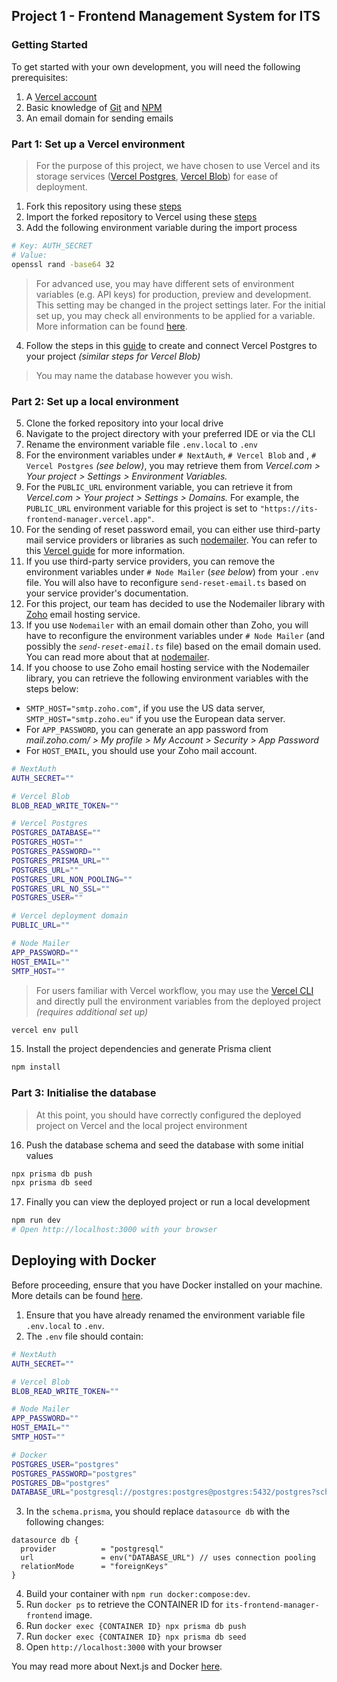 ## Project 1 - Frontend Management System for ITS

### Getting Started

To get started with your own development, you will need the following prerequisites:

1. A [Vercel account](https://vercel.com/signup)
2. Basic knowledge of [Git](https://git-scm.com/doc) and [NPM](https://www.npmjs.com/)
3. An email domain for sending emails

### Part 1: Set up a Vercel environment

> For the purpose of this project, we have chosen to use Vercel and its storage services ([Vercel Postgres](https://vercel.com/docs/storage/vercel-postgres), [Vercel Blob](https://vercel.com/docs/storage/vercel-blob)) for ease of deployment.

1. Fork this repository using these [steps](https://docs.github.com/en/pull-requests/collaborating-with-pull-requests/working-with-forks/fork-a-repo#forking-a-repository)
2. Import the forked repository to Vercel using these [steps](https://vercel.com/docs/getting-started-with-vercel/import)
3. Add the following environment variable during the import process

```bash
# Key: AUTH_SECRET
# Value:
openssl rand -base64 32
```

> For advanced use, you may have different sets of environment variables (e.g. API keys) for production, preview and development. This setting may be changed in the project settings later. For the initial set up, you may check all environments to be applied for a variable. More information can be found [here](https://vercel.com/docs/projects/environment-variables#environments).

4. Follow the steps in this [guide](https://vercel.com/docs/storage/vercel-postgres/quickstart#create-a-postgres-database) to create and connect Vercel Postgres to your project _(similar steps for Vercel Blob)_

> You may name the database however you wish.

### Part 2: Set up a local environment

5. Clone the forked repository into your local drive
6. Navigate to the project directory with your preferred IDE or via the CLI
7. Rename the environment variable file `.env.local` to `.env`
8. For the environment variables under `# NextAuth`, `# Vercel Blob` and , `# Vercel Postgres` _(see below)_, you may retrieve them from _Vercel.com > Your project > Settings > Environment Variables._
9. For the `PUBLIC_URL` environment variable, you can retrieve it from _Vercel.com > Your project > Settings > Domains._ For example, the `PUBLIC_URL` environment variable for this project is set to `"https://its-frontend-manager.vercel.app"`.
10. For the sending of reset password email, you can either use third-party mail service providers or libraries as such [nodemailer](https://nodemailer.com/). You can refer to this [Vercel guide](https://vercel.com/guides/sending-emails-from-an-application-on-vercel) for more information.
11. If you use third-party service providers, you can remove the environment variables under `# Node Mailer` (_see below_) from your `.env` file. You will also have to reconfigure `send-reset-email.ts` based on your service provider's documentation.
12. For this project, our team has decided to use the Nodemailer library with [Zoho](https://www.zoho.com/mail/) email hosting service.
13. If you use `Nodemailer` with an email domain other than Zoho, you will have to reconfigure the environment variables under `# Node Mailer` (and possibly the _`send-reset-email.ts`_ file) based on the email domain used. You can read more about that at [nodemailer](https://nodemailer.com/).
14. If you choose to use Zoho email hosting service with the Nodemailer library, you can retrieve the following environment variables with the steps below:
- `SMTP_HOST="smtp.zoho.com"`, if you use the US data server, `SMTP_HOST="smtp.zoho.eu"` if you use the European data server.
- For `APP_PASSWORD`, you can generate an app password from _mail.zoho.com/ > My profile > My Account > Security > App Password_
- For `HOST_EMAIL`, you should use your Zoho mail account.

```bash
# NextAuth
AUTH_SECRET=""

# Vercel Blob
BLOB_READ_WRITE_TOKEN=""

# Vercel Postgres
POSTGRES_DATABASE=""
POSTGRES_HOST=""
POSTGRES_PASSWORD=""
POSTGRES_PRISMA_URL=""
POSTGRES_URL=""
POSTGRES_URL_NON_POOLING=""
POSTGRES_URL_NO_SSL=""
POSTGRES_USER=""

# Vercel deployment domain
PUBLIC_URL=""

# Node Mailer
APP_PASSWORD=""
HOST_EMAIL=""
SMTP_HOST=""
```

> For users familiar with Vercel workflow, you may use the [Vercel CLI](https://vercel.com/docs/cli) and directly pull the environment variables from the deployed project _(requires additional set up)_

```bash
vercel env pull
```

15. Install the project dependencies and generate Prisma client

```bash
npm install
```

### Part 3: Initialise the database

> At this point, you should have correctly configured the deployed project on Vercel and the local project environment

16. Push the database schema and seed the database with some initial values

```bash
npx prisma db push
npx prisma db seed
```

17. Finally you can view the deployed project or run a local development

```bash
npm run dev
# Open http://localhost:3000 with your browser
```

## Deploying with Docker

Before proceeding, ensure that you have Docker installed on your machine. More details can be found [here](https://docs.docker.com/get-docker/).

1. Ensure that you have already renamed the environment variable file `.env.local` to `.env`.
2. The `.env` file should contain:
```bash
# NextAuth
AUTH_SECRET=""

# Vercel Blob
BLOB_READ_WRITE_TOKEN=""

# Node Mailer
APP_PASSWORD=""
HOST_EMAIL=""
SMTP_HOST=""

# Docker
POSTGRES_USER="postgres"
POSTGRES_PASSWORD="postgres"
POSTGRES_DB="postgres"
DATABASE_URL="postgresql://postgres:postgres@postgres:5432/postgres?schema=public"
```
3. In the `schema.prisma`, you should replace `datasource db` with the following changes:
```
datasource db {
  provider          = "postgresql"
  url               = env("DATABASE_URL") // uses connection pooling
  relationMode      = "foreignKeys"
}
```
4. Build your container with `npm run docker:compose:dev`.
5. Run `docker ps` to retrieve the CONTAINER ID for `its-frontend-manager-frontend` image.
6. Run `docker exec {CONTAINER ID} npx prisma db push`
7. Run `docker exec {CONTAINER ID} npx prisma db seed`
8. Open `http://localhost:3000` with your browser

You may read more about Next.js and Docker [here](https://nextjs.org/docs/app/building-your-application/deploying#docker-image).

